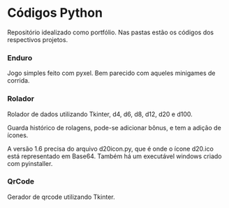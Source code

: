 # Códigos Python 

Repositório idealizado como portfólio.
Nas pastas estão os códigos dos respectivos projetos.

### Enduro

Jogo simples feito com pyxel. Bem parecido com aqueles minigames de corrida.

### Rolador

Rolador de dados utilizando Tkinter, d4, d6, d8, d12, d20 e d100.

Guarda histórico de rolagens, pode-se adicionar bônus, e tem a adição de ícones.

A versão 1.6 precisa do arquivo d20icon.py, que é onde o ícone d20.ico está representado em Base64. Também há um executável windows criado com pyinstaller.

### QrCode

Gerador de qrcode utilizando Tkinter.
